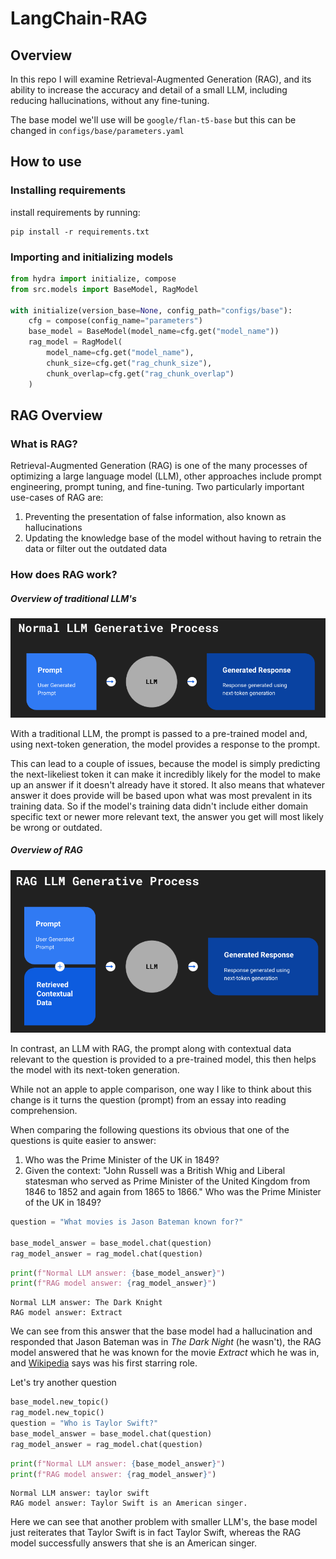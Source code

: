 # LangChain-RAG

## Overview
In this repo I will examine Retrieval-Augmented Generation (RAG), and its ability to increase the accuracy and detail of a small LLM, including reducing hallucinations, without any fine-tuning.

The base model we'll use will be `google/flan-t5-base` but this can be changed in `configs/base/parameters.yaml`

## How to use

### Installing requirements

install requirements by running:

```
pip install -r requirements.txt
```

### Importing and initializing models


```python
from hydra import initialize, compose
from src.models import BaseModel, RagModel

with initialize(version_base=None, config_path="configs/base"):
    cfg = compose(config_name="parameters")
    base_model = BaseModel(model_name=cfg.get("model_name"))
    rag_model = RagModel(
        model_name=cfg.get("model_name"),
        chunk_size=cfg.get("rag_chunk_size"),
        chunk_overlap=cfg.get("rag_chunk_overlap")
    )
```


## RAG Overview

### What is RAG?
Retrieval-Augmented Generation (RAG) is one of the many processes of optimizing a large language model (LLM), other approaches include prompt engineering, prompt tuning, and fine-tuning.  Two particularly important use-cases of RAG are:
1) Preventing the presentation of false information, also known as hallucinations
2) Updating the knowledge base of the model without having to retrain the data or filter out the outdated data

### How does RAG work?

##### Overview of traditional LLM's

![image](data/base/base_model_overview.png)

With a traditional LLM, the prompt is passed to a pre-trained model and, using next-token generation, the model provides a response to the prompt.  

This can lead to a couple of issues, because the model is simply predicting the next-likeliest token it can make it incredibly likely for the model to make up an answer if it doesn't already have it stored. It also means that whatever answer it does provide will be based upon what was most prevalent in its training data. So if the model's training data didn't include either domain specific text or newer more relevant text, the answer you get will most likely be wrong or outdated.

##### Overview of RAG

![image](data/base/RAG_model_overview.png)

In contrast, an LLM with RAG, the prompt along with contextual data relevant to the question is provided to a pre-trained model, this then helps the model with its next-token generation.  

While not an apple to apple comparison, one way I like to think about this change is it turns the question (prompt) from an essay into reading comprehension.

When comparing the following questions its obvious that one of the questions is quite easier to answer:
1) Who was the Prime Minister of the UK in 1849?
2) Given the context: "John Russell was a British Whig and Liberal statesman who served as Prime Minister of the United Kingdom from 1846 to 1852 and again from 1865 to 1866." Who was the Prime Minister of the UK in 1849?


```python
question = "What movies is Jason Bateman known for?"

base_model_answer = base_model.chat(question)
rag_model_answer = rag_model.chat(question)
```


```python
print(f"Normal LLM answer: {base_model_answer}")
print(f"RAG model answer: {rag_model_answer}")
```

    Normal LLM answer: The Dark Knight
    RAG model answer: Extract


We can see from this answer that the base model had a hallucination and responded that Jason Bateman was in _The Dark Night_ (he wasn't), the RAG model answered that he was known for the movie _Extract_ which he was in, and [Wikipedia](https://en.wikipedia.org/wiki/Jason_Bateman#:~:text=Bateman%20took%20starring%20roles%20in%20the%20comedies%20Extract%20(2009)) says was his first starring role.

Let's try another question


```python
base_model.new_topic()
rag_model.new_topic()
question = "Who is Taylor Swift?"
base_model_answer = base_model.chat(question)
rag_model_answer = rag_model.chat(question)
```


```python
print(f"Normal LLM answer: {base_model_answer}")
print(f"RAG model answer: {rag_model_answer}")
```

    Normal LLM answer: taylor swift
    RAG model answer: Taylor Swift is an American singer.


Here we can see that another problem with smaller LLM's, the base model just reiterates that Taylor Swift is in fact Taylor Swift, whereas the RAG model successfully answers that she is an American singer.
